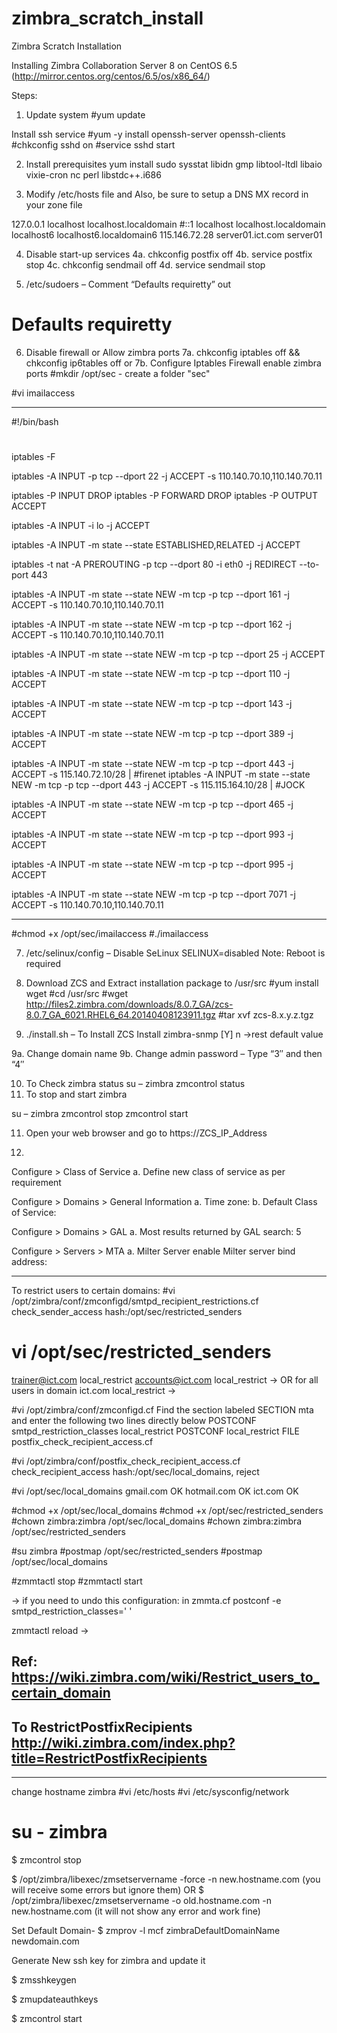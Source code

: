 zimbra_scratch_install
======================

Zimbra Scratch Installation

Installing Zimbra Collaboration Server 8 on CentOS 6.5 (http://mirror.centos.org/centos/6.5/os/x86_64/)

Steps:
1. Update system
#yum update

Install ssh service
#yum -y install openssh-server openssh-clients
#chkconfig sshd on
#service sshd start


2. Install prerequisites
yum install sudo sysstat libidn gmp libtool-ltdl libaio vixie-cron nc perl libstdc++.i686

3. Modify /etc/hosts file and Also, be sure to setup a DNS MX record in your zone file

127.0.0.1 localhost localhost.localdomain
#::1 localhost localhost.localdomain localhost6 localhost6.localdomain6
115.146.72.28 server01.ict.com server01

4. Disable start-up services
4a. chkconfig postfix off
4b. service postfix stop
4c. chkconfig sendmail off
4d. service sendmail stop

5. /etc/sudoers – Comment “Defaults requiretty” out
# Defaults requiretty

6. Disable firewall or Allow zimbra ports
7a. chkconfig iptables off && chkconfig ip6tables off
or
7b. Configure Iptables Firewall
enable zimbra ports
#mkdir /opt/sec      - create a folder "sec"

#vi imailaccess

------------
#!/bin/bash
#
 iptables -F

 iptables -A INPUT -p tcp --dport 22 -j ACCEPT -s 110.140.70.10,110.140.70.11

 iptables -P INPUT DROP
 iptables -P FORWARD DROP
 iptables -P OUTPUT ACCEPT

 iptables -A INPUT -i lo -j ACCEPT

 iptables -A INPUT -m state --state ESTABLISHED,RELATED -j ACCEPT

 iptables -t nat -A PREROUTING -p tcp --dport 80 -i eth0 -j REDIRECT --to-port 443

 iptables -A INPUT -m state --state NEW -m tcp -p tcp --dport 161 -j ACCEPT -s 110.140.70.10,110.140.70.11

 iptables -A INPUT -m state --state NEW -m tcp -p tcp --dport 162 -j ACCEPT -s 110.140.70.10,110.140.70.11

 iptables -A INPUT -m state --state NEW -m tcp -p tcp --dport 25 -j ACCEPT

 iptables -A INPUT -m state --state NEW -m tcp -p tcp --dport 110 -j ACCEPT

 iptables -A INPUT -m state --state NEW -m tcp -p tcp --dport 143 -j ACCEPT

 iptables -A INPUT -m state --state NEW -m tcp -p tcp --dport 389 -j ACCEPT

 iptables -A INPUT -m state --state NEW -m tcp -p tcp --dport 443 -j ACCEPT -s 115.140.72.10/28         | #firenet
 iptables -A INPUT -m state --state NEW -m tcp -p tcp --dport 443 -j ACCEPT -s 115.115.164.10/28        | #JOCK


 iptables -A INPUT -m state --state NEW -m tcp -p tcp --dport 465 -j ACCEPT

 iptables -A INPUT -m state --state NEW -m tcp -p tcp --dport 993 -j ACCEPT
 
 iptables -A INPUT -m state --state NEW -m tcp -p tcp --dport 995 -j ACCEPT

 iptables -A INPUT -m state --state NEW -m tcp -p tcp --dport 7071 -j ACCEPT -s 110.140.70.10,110.140.70.11

------------
#chmod +x /opt/sec/imailaccess
#./imailaccess

7. /etc/selinux/config – Disable SeLinux
SELINUX=disabled
Note: Reboot is required

8. Download ZCS and Extract installation package to /usr/src
#yum install wget
#cd /usr/src
#wget http://files2.zimbra.com/downloads/8.0.7_GA/zcs-8.0.7_GA_6021.RHEL6_64.20140408123911.tgz
#tar xvf zcs-8.x.y.z.tgz

9. ./install.sh – To Install ZCS
Install zimbra-snmp [Y] n ->rest default value

9a. Change domain name
9b. Change admin password – Type “3″ and then “4″

10. To Check zimbra status
su – zimbra
zmcontrol status
12. To stop and start zimbra

su – zimbra
zmcontrol stop
zmcontrol start

11. Open your web browser and go to https://ZCS_IP_Address

12.
Configure > Class of Service
a. Define new class of service as per requirement

Configure > Domains > General Information
a. Time zone: 
b. Default Class of Service:

Configure > Domains > GAL
a. Most results returned by GAL search: 5

Configure >  Servers > MTA
a. Milter Server
enable
Milter server bind address: 






------
To restrict users to certain domains:
#vi /opt/zimbra/conf/zmconfigd/smtpd_recipient_restrictions.cf
check_sender_access hash:/opt/sec/restricted_senders

# vi /opt/sec/restricted_senders
trainer@ict.com   local_restrict
accounts@ict.com  local_restrict
->
OR
for all users in domain
ict.com   local_restrict
->

#vi /opt/zimbra/conf/zmconfigd.cf
Find the section labeled SECTION mta and enter the following two lines directly below
        POSTCONF        smtpd_restriction_classes       local_restrict
        POSTCONF        local_restrict  FILE    		postfix_check_recipient_access.cf

#vi /opt/zimbra/conf/postfix_check_recipient_access.cf
check_recipient_access hash:/opt/sec/local_domains, reject

#vi /opt/sec/local_domains
gmail.com   OK
hotmail.com     OK
ict.com  OK




#chmod +x /opt/sec/local_domains
#chmod +x /opt/sec/restricted_senders
#chown zimbra:zimbra /opt/sec/local_domains
#chown zimbra:zimbra /opt/sec/restricted_senders

#su zimbra
#postmap /opt/sec/restricted_senders
#postmap /opt/sec/local_domains

#zmmtactl stop 
#zmmtactl start

->
if you need to undo this configuration:
in zmmta.cf
postconf -e smtpd_restriction_classes=' '

zmmtactl reload
->

Ref: https://wiki.zimbra.com/wiki/Restrict_users_to_certain_domain
-------

To RestrictPostfixRecipients
http://wiki.zimbra.com/index.php?title=RestrictPostfixRecipients
------






-------------
change hostname zimbra
#vi /etc/hosts
#vi /etc/sysconfig/network

# su - zimbra

$ zmcontrol stop

$ /opt/zimbra/libexec/zmsetservername -force -n new.hostname.com
(you will receive some errors but ignore them)
OR
$ /opt/zimbra/libexec/zmsetservername -o old.hostname.com -n new.hostname.com
(it will not show any error and work fine)


Set Default Domain-
$ zmprov -l mcf zimbraDefaultDomainName newdomain.com


Generate New ssh key for zimbra and update it

$ zmsshkeygen

$ zmupdateauthkeys

$ zmcontrol start




